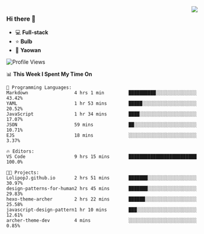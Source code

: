 <img  align="right" src="https://github-readme-stats.vercel.app/api?username=LolipopJ&show_icons=true&count_private=true&hide_title=true&include_all_commits=true&theme=vue">

### Hi there 👋

- :computer: **Full-stack**
- :star: **Bulb**
- :pill: **Yaowan**

<!--START_SECTION:waka-->
![Profile Views](http://img.shields.io/badge/Profile%20Views-5-blue)

📊 **This Week I Spent My Time On** 

```text
💬 Programming Languages: 
Markdown                 4 hrs 1 min         ██████████░░░░░░░░░░░░░░░   43.42% 
YAML                     1 hr 53 mins        █████░░░░░░░░░░░░░░░░░░░░   20.52% 
JavaScript               1 hr 34 mins        ████░░░░░░░░░░░░░░░░░░░░░   17.07% 
JSON                     59 mins             ██░░░░░░░░░░░░░░░░░░░░░░░   10.71% 
EJS                      18 mins             ░░░░░░░░░░░░░░░░░░░░░░░░░   3.37%

🔥 Editors: 
VS Code                  9 hrs 15 mins       █████████████████████████   100.0%

🐱‍💻 Projects: 
LolipopJ.github.io       2 hrs 51 mins       ███████░░░░░░░░░░░░░░░░░░   30.97% 
design-patterns-for-human2 hrs 45 mins       ███████░░░░░░░░░░░░░░░░░░   29.83% 
hexo-theme-archer        2 hrs 22 mins       ██████░░░░░░░░░░░░░░░░░░░   25.58% 
javascript-design-pattern1 hr 10 mins        ███░░░░░░░░░░░░░░░░░░░░░░   12.61% 
archer-theme-dev         4 mins              ░░░░░░░░░░░░░░░░░░░░░░░░░   0.85%

```


<!--END_SECTION:waka-->
